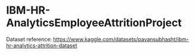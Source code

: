 # IBM-HR-AnalyticsEmployeeAttritionProject
Dataset reference: https://www.kaggle.com/datasets/pavansubhasht/ibm-hr-analytics-attrition-dataset
